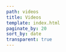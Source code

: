 ```yaml
---
path: videos
title: Videos
template: index.html
paginate_by: 20
sort_by: date
transparent: true
---
```

